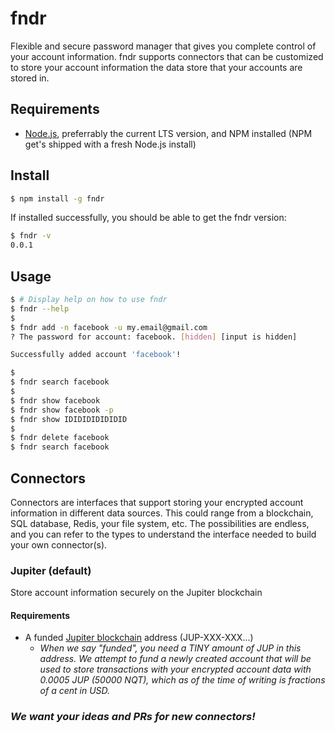 # fndr

Flexible and secure password manager that gives you complete control of your account information. fndr supports connectors that can be customized to store your account information the data store that your accounts are stored in.

## Requirements

- [Node.js](https://nodejs.org/en/), preferrably the current LTS version, and NPM installed (NPM get's shipped with a fresh Node.js install)

## Install

```sh
$ npm install -g fndr
```

If installed successfully, you should be able to get the fndr version:

```sh
$ fndr -v
0.0.1
```

## Usage

```sh
$ # Display help on how to use fndr
$ fndr --help
$
$ fndr add -n facebook -u my.email@gmail.com
? The password for account: facebook. [hidden] [input is hidden]

Successfully added account 'facebook'!

$
$ fndr search facebook
$
$ fndr show facebook
$ fndr show facebook -p
$ fndr show IDIDIDIDIDIDID
$
$ fndr delete facebook
$ fndr search facebook
```

## Connectors

Connectors are interfaces that support storing your encrypted account information in different data sources. This could range from a blockchain, SQL database, Redis, your file system, etc. The possibilities are endless, and you can refer to the types to understand the interface needed to build your own connector(s).

### Jupiter (default)

Store account information securely on the Jupiter blockchain

#### Requirements

- A funded [Jupiter blockchain](https://gojupiter.tech/) address (JUP-XXX-XXX...)
  - _When we say "funded", you need a TINY amount of JUP in this address. We attempt to fund a newly created account that will be used to store transactions with your encrypted account data with 0.0005 JUP (50000 NQT), which as of the time of writing is fractions of a cent in USD._

### _We want your ideas and PRs for new connectors!_
